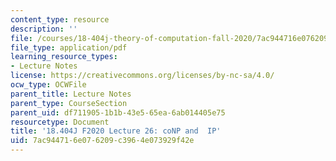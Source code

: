 ```yaml
---
content_type: resource
description: ''
file: /courses/18-404j-theory-of-computation-fall-2020/7ac944716e076209c3964e073929f42e_MIT18_404f20_lec26.pdf
file_type: application/pdf
learning_resource_types:
- Lecture Notes
license: https://creativecommons.org/licenses/by-nc-sa/4.0/
ocw_type: OCWFile
parent_title: Lecture Notes
parent_type: CourseSection
parent_uid: df711905-1b1b-43e5-65ea-6ab014405e75
resourcetype: Document
title: '18.404J F2020 Lecture 26: coNP and  IP'
uid: 7ac94471-6e07-6209-c396-4e073929f42e
---
```

